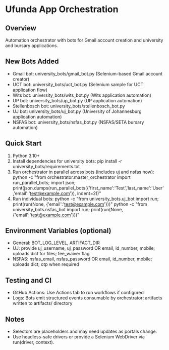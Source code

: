 # Ufunda App Orchestration
## Overview
Automation orchestrator with bots for Gmail account creation and university and bursary applications.

## New Bots Added
- Gmail bot: university_bots/gmail_bot.py (Selenium-based Gmail account creator)
- UCT bot: university_bots/uct_bot.py (Selenium sample for UCT application flow)
- Wits bot: university_bots/wits_bot.py (Wits application automation)
- UP bot: university_bots/up_bot.py (UP application automation)
- Stellenbosch bot: university_bots/stellenbosch_bot.py
- UJ bot: university_bots/uj_bot.py (University of Johannesburg application automation)
- NSFAS bot: university_bots/nsfas_bot.py (NSFAS/SETA bursary automation)

## Quick Start
1) Python 3.10+
2) Install dependencies for university bots:
   pip install -r university_bots/requirements.txt
3) Run orchestrator in parallel across bots (includes uj and nsfas now):
   python -c "from orchestrator.master_orchestrator import run_parallel_bots; import json; print(json.dumps(run_parallel_bots({'first_name':'Test','last_name':'User','email':'test@example.com'}), indent=2))"
4) Run individual bots:
   python -c "from university_bots.uj_bot import run; print(run(None, {'email':'test@example.com'}))"
   python -c "from university_bots.nsfas_bot import run; print(run(None, {'email':'test@example.com'}))"

## Environment Variables (optional)
- General: BOT_LOG_LEVEL, ARTIFACT_DIR
- UJ: provide uj_username, uj_password OR email, id_number, mobile; uploads dict for files; fee_waiver flag
- NSFAS: nsfas_email, nsfas_password OR email, id_number, mobile; uploads dict; otp when required

## Testing and CI
- GitHub Actions: Use Actions tab to run workflows if configured
- Logs: Bots emit structured events consumable by orchestrator; artifacts written to artifacts/ directory

## Notes
- Selectors are placeholders and may need updates as portals change.
- Use headless-safe drivers or provide a Selenium WebDriver via run(driver, context).
